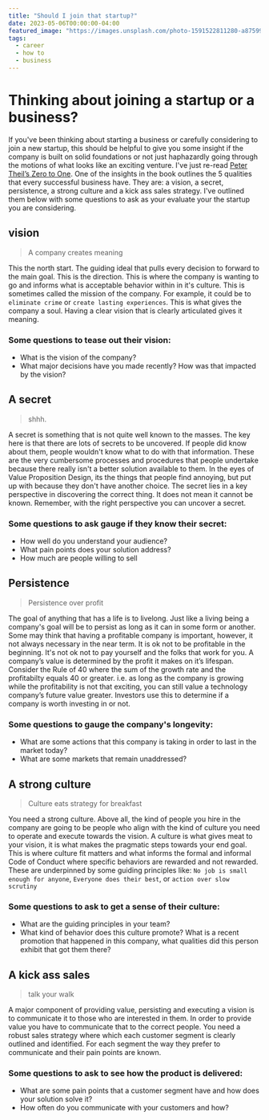 ```yaml
---
title: "Should I join that startup?"
date: 2023-05-06T00:00:00-04:00
featured_image: "https://images.unsplash.com/photo-1591522811280-a8759970b03f?w=1740"
tags:
  - career
  - how to
  - business
---
```


# Thinking about joining a startup or a business?

If you've been thinking about starting a business or carefully considering to join a new startup, this should be helpful to give you some insight if the company is built on solid foundations or not just haphazardly going through the motions of what looks like an exciting venture. I've just re-read [Peter Theil’s Zero to One](https://www.amazon.com/Zero-One-Notes-Startups-Future/dp/0804139296). One of the insights in the book outlines the 5 qualities that every successful business have. They are: a vision, a secret, persistence, a strong culture and a kick ass sales strategy. I've outlined them below with some questions to ask as your evaluate your the startup you are considering.

## vision

> A company creates meaning

This the north start. The guiding ideal that pulls every decision to forward to the main goal. This is the direction. This is where the company is wanting to go and informs what is acceptable behavior within in it's culture. This is sometimes called the mission of the company. For example, it could be to `eliminate crime` or `create lasting experiences`. This is what gives the company a soul. Having a clear vision that is clearly articulated gives it meaning.

### Some questions to tease out their vision:

- What is the vision of the company?
- What major decisions have you made recently? How was that impacted by the vision?

## A secret

> shhh.

A secret is something that is not quite well known to the masses. The key here is that there are lots of secrets to be uncovered. If people did know about them, people wouldn't know what to do with that information. These are the very cumbersome processes and procedures that people undertake because there really isn't a better solution available to them. In the eyes of Value Proposition Design, its the things that people find annoying, but put up with because they don't have another choice. The secret lies in a key perspective in discovering the correct thing. It does not mean it cannot be known. Remember, with the right perspective you can uncover a secret.

### Some questions to ask gauge if they know their secret:

- How well do you understand your audience?
- What pain points does your solution address?
- How much are people willing to sell

## Persistence

> Persistence over profit

The goal of anything that has a life is to livelong. Just like a living being a company's goal will be to persist as long as it can in some form or another. Some may think that having a profitable company is important, however, it not always necessary in the near term. It is ok not to be profitable in the beginning. It's not ok not to pay yourself and the folks that work for you. A company’s value is determined by the profit it makes on it’s lifespan. Consider the Rule of 40 where the sum of the growth rate and the profitabilty equals 40 or greater. i.e. as long as the company is growing while the profitability is not that exciting, you can still value a technology company’s future value greater. Investors use this to determine if a company is worth investing in or not.

### Some questions to gauge the company's longevity:

- What are some actions that this company is taking in order to last in the market today?
- What are some markets that remain unaddressed?

## A strong culture

> Culture eats strategy for breakfast

You need a strong culture. Above all, the kind of people you hire in the company are going to be people who align with the kind of culture you need to operate and execute towards the vision. A culture is what gives meat to your vision, it is what makes the pragmatic steps towards your end goal. This is where culture fit matters and what informs the formal and informal Code of Conduct where specific behaviors are rewarded and not rewarded. These are underpinned by some guiding principles like: `No job is small enough for anyone`, `Everyone does their best`, or `action over slow scrutiny`

### Some questions to ask to get a sense of their culture:

- What are the guiding principles in your team?
- What kind of behavior does this culture promote? What is a recent promotion that happened in this company, what qualities did this person exhibit that got them there?

## A kick ass sales

> talk your walk

A major component of providing value, persisting and executing a vision is to communicate it to those who are interested in them. In order to provide value you have to communicate that to the correct people. You need a robust sales strategy where which each customer segment is clearly outlined and identified. For each segment the way they prefer to communicate and their pain points are known.

### Some questions to ask to see how the product is delivered:

- What are some pain points that a customer segment have and how does your solution solve it?
- How often do you communicate with your customers and how?
